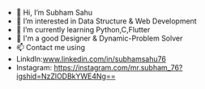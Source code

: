 - 👋 Hi, I’m Subham Sahu
- 👀 I’m interested in Data Structure & Web Development
- 🌱 I’m currently learning Python,C,Flutter
- 💞️ I'm a good Designer & Dynamic-Problem Solver
- 📫 Contact me using
-    LinkdIn:www.linkedin.com/in/subhamsahu76
-    Instagram: https://instagram.com/mr.subham_76?igshid=NzZlODBkYWE4Ng==

<!---
SubhamSahu76/SubhamSahu76 is a ✨ special ✨ repository because its `README.md` (this file) appears on your GitHub profile.
You can click the Preview link to take a look at your changes.
--->
